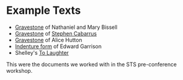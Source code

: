 # Example Texts

 * [Gravestone](texts/Bissell.txt) of Nathaniel and Mary Bissell
 * [Gravestone](texts/Cabarrus.txt) of [Stephen Cabarrus](https://en.wikipedia.org/wiki/Stephen_Cabarrus)
 * [Gravestone](texts/Hutton.txt) of Alice Hutton
 * [Indenture form](texts/Indenture.txt) of Edward Garrison
 * Shelley's [To Laughter](texts/To_Laughter.txt)

This were the documents we worked with in the STS pre-conference workshop.
